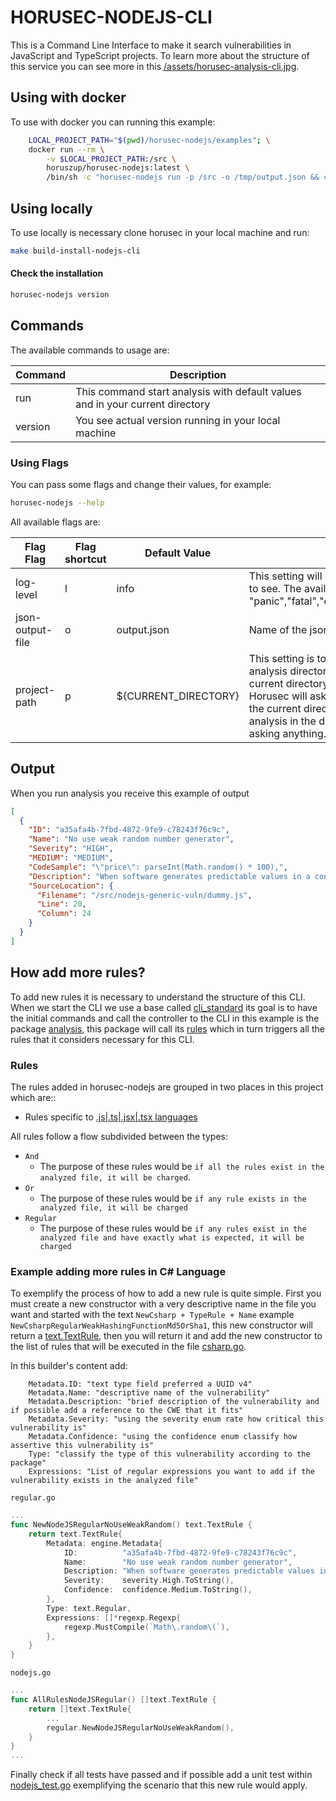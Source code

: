 # HORUSEC-NODEJS-CLI
This is a Command Line Interface to make it search vulnerabilities in JavaScript and TypeScript projects.
To learn more about the structure of this service you can see more in this <a href="../assets/horusec-analysis-cli.jpg">/assets/horusec-analysis-cli.jpg</a>.

## Using with docker
To use with docker you can running this example:
```bash
    LOCAL_PROJECT_PATH="$(pwd)/horusec-nodejs/examples"; \
    docker run --rm \
        -v $LOCAL_PROJECT_PATH:/src \
        horuszup/horusec-nodejs:latest \
        /bin/sh -c "horusec-nodejs run -p /src -o /tmp/output.json && cat /tmp/output.json"
```

## Using locally
To use locally is necessary clone horusec in your local machine and run:
```bash
make build-install-nodejs-cli
```

#### Check the installation
```bash
horusec-nodejs version
```

## Commands
The available commands to usage are:

| Command | Description |
|---------|-------------|
| run     | This command start analysis with default values and in your current directory |
| version | You see actual version running in your local machine |

### Using Flags
You can pass some flags and change their values, for example:
```bash
horusec-nodejs --help
```

All available flags are:

| Flag Flag        | Flag shortcut | Default Value        | Description |
|------------------|---------------|----------------------|-------------|
| log-level        | l             | info                 | This setting will define what level of logging I want to see. The available levels are: "panic","fatal","error","warn","info","debug","trace" |
| json-output-file | o             | output.json          | Name of the json file to save result of the analysis |
| project-path     | p             | ${CURRENT_DIRECTORY} | This setting is to know if I want to change the analysis directory and do not want to run in the current directory. If this value is not passed, Horusec will ask if you want to run the analysis in the current directory. If you pass it it will start the analysis in the directory informed by you without asking anything. |

## Output
When you run analysis you receive this example of output
```json
[
  {
    "ID": "a35afa4b-7fbd-4872-9fe9-c78243f76c9c",
    "Name": "No use weak random number generator",
    "Severity": "HIGH",
    "MEDIUM": "MEDIUM",
    "CodeSample": "\"price\": parseInt(Math.random() * 100),",
    "Description": "When software generates predictable values in a context requiring unpredictability, it may be possible for an attacker to guess the next value that will be generated, and use this guess to impersonate another user or access sensitive information. As the Math.random() function relies on a weak pseudorandom number generator, this function should not be used for security-critical applications or for protecting sensitive data. In such context, a cryptographically strong pseudorandom number generator (CSPRNG) should be used instead. For more information checkout the CWE-338 (https://cwe.mitre.org/data/definitions/338.html) advisory.",
    "SourceLocation": {
      "Filename": "/src/nodejs-generic-vuln/dummy.js",
      "Line": 20,
      "Column": 24
    }
  }
]
```

## How add more rules?
To add new rules it is necessary to understand the structure of this CLI. When we start the CLI we use a base called [cli_standard](/development-kit/pkg/cli_standard) its goal is to have the initial commands and call the controller to the CLI in this example is the package [analysis](/development-kit/pkg/engines/nodejs/analysis), this package will call its [rules](/development-kit/pkg/engines/nodejs/analysis) which in turn triggers all the rules that it considers necessary for this CLI.
### Rules
The rules added in horusec-nodejs are grouped in two places in this project which are::
* Rules specific to [.js|.ts|.jsx|.tsx languages](/development-kit/pkg/enums/engine/advisories/nodejs)

All rules follow a flow subdivided between the types:
* `And`
    * The purpose of these rules would be `if all the rules exist in the analyzed file, it will be charged`. 
* `Or`
    * The purpose of these rules would be `if any rule exists in the analyzed file, it will be charged`
* `Regular`
    * The purpose of these rules would be `if any rules exist in the analyzed file and have exactly what is expected, it will be charged`  

### Example adding more rules in C# Language
To exemplify the process of how to add a new rule is quite simple. First you must create a new constructor with a very descriptive name in the file you want and started with the text `NewCsharp + TypeRule + Name` example `NewCsharpRegularWeakHashingFunctionMd5OrSha1`, this new constructor will return a [text.TextRule](https://github.com/ZupIT/horusec-engine/text), then you will return it and add the new constructor to the list of rules that will be executed in the file [csharp.go](/development-kit/pkg/enums/engine/advisories/csharp/csharp.go).

In this builder's content add:
```text
    Metadata.ID: "text type field preferred a UUID v4"
    Metadata.Name: "descriptive name of the vulnerability"
    Metadata.Description: "brief description of the vulnerability and if possible add a reference to the CWE that it fits"
    Metadata.Severity: "using the severity enum rate how critical this vulnerability is"
    Metadata.Confidence: "using the confidence enum classify how assertive this vulnerability is"
    Type: "classify the type of this vulnerability according to the package"
    Expressions: "List of regular expressions you want to add if the vulnerability exists in the analyzed file"
```

`regular.go`
```go
...
func NewNodeJSRegularNoUseWeakRandom() text.TextRule {
	return text.TextRule{
		Metadata: engine.Metadata{
			ID:          "a35afa4b-7fbd-4872-9fe9-c78243f76c9c",
			Name:        "No use weak random number generator",
			Description: "When software generates predictable values in a context requiring unpredictability, it may be possible for an attacker to guess the next value that will be generated, and use this guess to impersonate another user or access sensitive information. As the Math.random() function relies on a weak pseudorandom number generator, this function should not be used for security-critical applications or for protecting sensitive data. In such context, a cryptographically strong pseudorandom number generator (CSPRNG) should be used instead. For more information checkout the CWE-338 (https://cwe.mitre.org/data/definitions/338.html) advisory.",
			Severity:    severity.High.ToString(),
			Confidence:  confidence.Medium.ToString(),
		},
		Type: text.Regular,
		Expressions: []*regexp.Regexp{
			regexp.MustCompile(`Math\.random\(`),
		},
	}
}

```

`nodejs.go`
```go
...
func AllRulesNodeJSRegular() []text.TextRule {
    return []text.TextRule{
        ...
        regular.NewNodeJSRegularNoUseWeakRandom(),
    }
}
...
```

Finally check if all tests have passed and if possible add a unit test within [nodejs_test.go](/development-kit/pkg/enums/engine/advisories/nodejs/nodejs_test.go) exemplifying the scenario that this new rule would apply.

